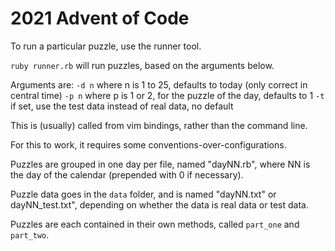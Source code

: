 # 2021 Advent of Code

To run a particular puzzle, use the runner tool.

`ruby runner.rb` will run puzzles, based on the arguments below.

Arguments are:
  `-d n` where n is 1 to 25, defaults to today (only correct in central time)
  `-p n` where p is 1 or 2, for the puzzle of the day, defaults to 1
  `-t` if set, use the test data instead of real data, no default

This is (usually) called from vim bindings, rather than the command line.

For this to work, it requires some conventions-over-configurations.

Puzzles are grouped in one day per file, named "dayNN.rb", where NN is the day
of the calendar (prepended with 0 if necessary).

Puzzle data goes in the `data` folder, and is named "dayNN.txt" or
dayNN_test.txt", depending on whether the data is real data or test data.

Puzzles are each contained in their own methods, called `part_one` and
`part_two`.




